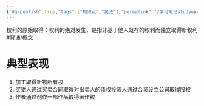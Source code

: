 ```yaml
---
{"dg-publish":true,"tags":["知识点","民法"],"permalink":"/学习笔记studyup/民法总论/权利的原始取得/","dgPassFrontmatter":true,"created":"2024-07-14T09:41:16.746+08:00","updated":"2024-10-27T19:54:13.362+08:00"}
---
```


权利的原始取得：权利的绝对发生，是指非基于他人既存的权利而独立取得新权利 #背诵/概念 
# 典型表现
1. 加工取得新物所有权
2. 买受人通过买卖合同取得对出卖人的债权投资人通过合资设立公司取得股权
3. 作者通过创作一部作品取得著作权
